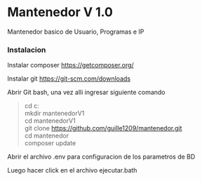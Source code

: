 # Mantenedor V 1.0
Mantenedor basico de Usuario, Programas e IP


### Instalacion
Instalar composer https://getcomposer.org/

Instalar git https://git-scm.com/downloads

Abrir Git bash, una vez alli ingresar siguiente comando

> cd c: <br>
> mkdir mantenedorV1 <br>
> cd mantenedorV1 <br>
> git clone https://github.com/guille1209/mantenedor.git <br>
> cd mantenedor <br>
> composer update <br>

Abrir el archivo .env para configuracion de los parametros de BD <br>

Luego hacer click en el archivo ejecutar.bath <br>

